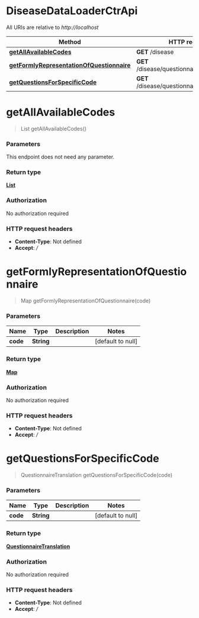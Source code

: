 # DiseaseDataLoaderCtrApi

All URIs are relative to *http://localhost*

| Method | HTTP request | Description |
|------------- | ------------- | -------------|
| [**getAllAvailableCodes**](DiseaseDataLoaderCtrApi.md#getAllAvailableCodes) | **GET** /disease |  |
| [**getFormlyRepresentationOfQuestionnaire**](DiseaseDataLoaderCtrApi.md#getFormlyRepresentationOfQuestionnaire) | **GET** /disease/questionnaire/{code}/formly |  |
| [**getQuestionsForSpecificCode**](DiseaseDataLoaderCtrApi.md#getQuestionsForSpecificCode) | **GET** /disease/questionnaire/{code}/items |  |


<a name="getAllAvailableCodes"></a>
# **getAllAvailableCodes**
> List getAllAvailableCodes()



### Parameters
This endpoint does not need any parameter.

### Return type

[**List**](../Models/CodeDisplay.md)

### Authorization

No authorization required

### HTTP request headers

- **Content-Type**: Not defined
- **Accept**: */*

<a name="getFormlyRepresentationOfQuestionnaire"></a>
# **getFormlyRepresentationOfQuestionnaire**
> Map getFormlyRepresentationOfQuestionnaire(code)



### Parameters

|Name | Type | Description  | Notes |
|------------- | ------------- | ------------- | -------------|
| **code** | **String**|  | [default to null] |

### Return type

[**Map**](../Models/array.md)

### Authorization

No authorization required

### HTTP request headers

- **Content-Type**: Not defined
- **Accept**: */*

<a name="getQuestionsForSpecificCode"></a>
# **getQuestionsForSpecificCode**
> QuestionnaireTranslation getQuestionsForSpecificCode(code)



### Parameters

|Name | Type | Description  | Notes |
|------------- | ------------- | ------------- | -------------|
| **code** | **String**|  | [default to null] |

### Return type

[**QuestionnaireTranslation**](../Models/QuestionnaireTranslation.md)

### Authorization

No authorization required

### HTTP request headers

- **Content-Type**: Not defined
- **Accept**: */*

